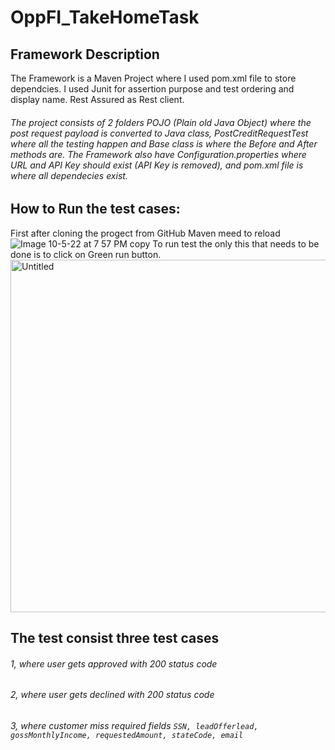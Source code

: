 # OppFI_TakeHomeTask
## Framework Description
The Framework is a Maven Project where I used pom.xml file to store dependcies. I used Junit for assertion purpose and test ordering and display name.
Rest Assured as Rest client.


###### The project consists of 2 folders POJO (Plain old Java Object) where the post request payload is converted to Java class, PostCreditRequestTest where all the testing happen and Base class is where the Before and After methods are. The Framework also have Configuration.properties where URL and API Key should exist (API Key is removed), and pom.xml file is where all dependecies exist.

## How to Run the test cases:
First after cloning the progect from GitHub Maven meed to reload
![Image 10-5-22 at 7 57 PM copy](https://user-images.githubusercontent.com/78940196/194190799-6da1dc81-6c48-4864-934f-70c130f1d13e.jpeg)
 To run test the only this that needs to be done is to click on Green run button.
 <img width="564" alt="Untitled" src="https://user-images.githubusercontent.com/78940196/194191775-95d6112c-7edf-44a2-9a2b-c03558737085.png">
 
## The test consist three test cases 
###### 1, where user gets approved with 200 status code
###### 2, where user gets declined with 200 status code 
###### 3, where customer miss required fields ``SSN, leadOfferlead, gossMonthlyIncome, requestedAmount, stateCode, email``


 

